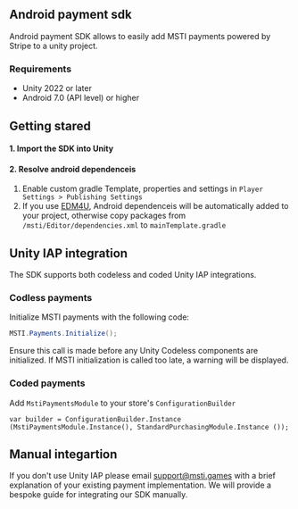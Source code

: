 ## Android payment sdk

Android payment SDK allows to easily add MSTI payments powered by Stripe to a unity project. 

### Requirements

- Unity 2022 or later
- Android 7.0 (API level) or higher


## Getting stared
#### 1. Import the SDK into Unity
#### 2. Resolve android dependenceis
1. Enable custom gradle Template, properties and settings in `Player Settings > Publishing Settings` 
2. If you use [EDM4U](https://github.com/googlesamples/unity-jar-resolver), Android dependenceis will be automatically added to your project, otherwise copy packages from `/msti/Editor/dependencies.xml` to `mainTemplate.gradle`

## Unity IAP integration

The SDK supports both codeless and coded Unity IAP integrations.

### Codless payments
Initialize MSTI payments with the following code:
```csharp
MSTI.Payments.Initialize();
```
Ensure this call is made before any Unity Codeless components are initialized. If MSTI initialization is called too late, a warning will be displayed.

### Coded payments
Add `MstiPaymentsModule` to your store's `ConfigurationBuilder`
```
var builder = ConfigurationBuilder.Instance (MstiPaymentsModule.Instance(), StandardPurchasingModule.Instance ());
```

## Manual integartion
If you don't use Unity IAP please email [support@msti.games](mailto:support@msti.games) with a brief explanation of your existing payment implementation. We will provide a bespoke guide for integrating our SDK manually.
